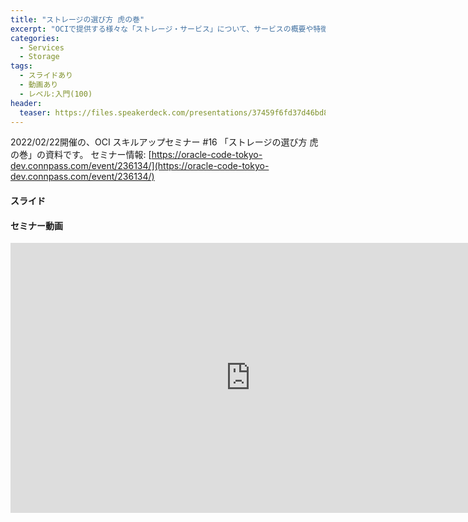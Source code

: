 ```yaml
---
title: "ストレージの選び方 虎の巻"
excerpt: "OCIで提供する様々な「ストレージ・サービス」について、サービスの概要や特徴的な機能はもちろん、どのストレージがどのようなユースケースで活用できるのかについて紹介していきます"
categories:
  - Services
  - Storage
tags:
  - スライドあり
  - 動画あり
  - レベル:入門(100)
header:
  teaser: https://files.speakerdeck.com/presentations/37459f6fd37d46bd85c2a040c7f3882d/slide_0.jpg
---
```


2022/02/22開催の、OCI スキルアップセミナー #16 「ストレージの選び方 虎の巻」の資料です。
セミナー情報: [https://oracle-code-tokyo-dev.connpass.com/event/236134/](https://oracle-code-tokyo-dev.connpass.com/event/236134/)


#### スライド

<div style="max-width:768px">
<!-- Speakerdeckから Embeded リンクを取得して貼り付け (ここから) -->
<script async class="speakerdeck-embed" data-id="37459f6fd37d46bd85c2a040c7f3882d" data-ratio="1.77777777777778" src="//speakerdeck.com/assets/embed.js"></script>

<!-- Speakerdeckから Embeded リンクを取得して貼り付け (ここまで) -->

</div>




#### セミナー動画

<!-- Oracle Vide Hub から Embed リンクを取得して貼り付け (ここから) リンク取得時には Player Size を 768x432 に、Responsive Sizing を有効にして取得してください -->

<iframe width="768" height="432" src="https://www.youtube.com/embed/pp80939ppMk" title="YouTube video player" frameborder="0" allow="accelerometer; autoplay; clipboard-write; encrypted-media; gyroscope; picture-in-picture" allowfullscreen></iframe>

<!-- Oracle Vide Hub から Embed リンクを取得して貼り付け (ここまで) -->
